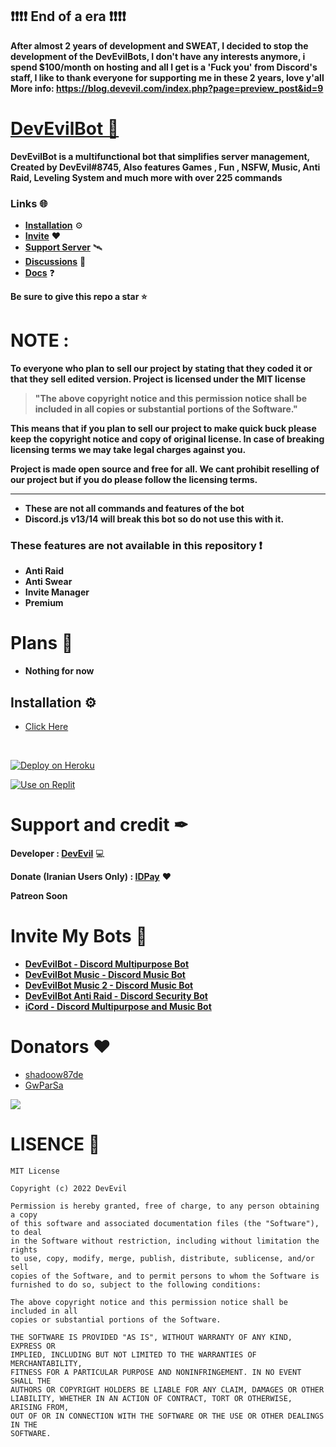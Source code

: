 ## ❗❗❗❗ **End of a era** ❗❗❗❗

**After almost 2 years of development and SWEAT, I decided to stop the development of the DevEvilBots, I don't have any interests anymore, i spend $100/month on hosting and all I get is a 'Fuck you' from Discord's staff, I like to thank everyone for supporting me in these 2 years, love y'all** <br>
**More info: https://blog.devevil.com/index.php?page=preview_post&id=9** 
# [DevEvilBot 🤖](https://dsc.gg/dbbot)
**DevEvilBot is a multifunctional bot that simplifies server management, Created by DevEvil#8745, Also features Games , Fun , NSFW, Music, Anti Raid, Leveling System and much more with over 225 commands** 
### Links 🌐
- **[Installation](#installation)** ⚙
- **[Invite](https://dsc.gg/dbbot)** ❤
- **[Support Server](https://dsc.gg/devevil)** 🛰
- **[Discussions](https://github.com/DevEvil99/DevEvilBot-Discord-Bot/discussions)** 💬
- **[Docs](https://docs.bot.devevil.com)** ❓

**Be sure to give this repo a star ⭐**

# **NOTE :** 
**To everyone who plan to sell our project by stating that they coded it or that they sell edited version.
Project is licensed under the MIT license**

> **"The above copyright notice and this permission notice shall be included in all copies or substantial portions of the Software."**

**This means that if you plan to sell our project to make quick buck please keep the copyright notice and copy of original license.
In case of breaking licensing terms we may take legal charges against you.**

**Project is made open source and free for all.
We cant prohibit reselling of our project but if you do please follow the licensing terms.**

-----

- **These are not all commands and features of the bot** 
- **Discord.js v13/14 will break this bot so do not use this with it.** 
### These features are not available in this repository ❗
- **Anti Raid**
- **Anti Swear**
- **Invite Manager**
- **Premium**

# Plans 🦦
- **Nothing for now**

<section id="installation">

# Installation ⚙
- [Click Here](https://blog.devevil.com/index.php?page=preview_post&id=7)
<br>
<p dir="auto"><a href="https://heroku.com/deploy?template=https://github.com/DevEvil99/DevEvilBot-Discord-Bot/" rel="nofollow"><img src="https://camo.githubusercontent.com/6979881d5a96b7b18a057083bb8aeb87ba35fc279452e29034c1e1c49ade0636/68747470733a2f2f7777772e6865726f6b7563646e2e636f6d2f6465706c6f792f627574746f6e2e737667" alt="Deploy on Heroku" data-canonical-src="https://www.herokucdn.com/deploy/button.svg" style="max-width: 100%;"></a></p> 
<p dir="auto"><a href="https://repl.it/github/DevEvil99/DevEvilBot-Discord-Bot/" rel="nofollow"><img src="https://camo.githubusercontent.com/f3fcb178b542a1f615d457c4a3bf032f9aeb7923690e9af98e93d92d90b531f6/68747470733a2f2f7265706c2e69742f62616467652f6769746875622f536f6268616e2d53525a412f4d6f6465726174696f6e2d426f742f" alt="Use on Replit" data-canonical-src="https://repl.it/badge/github/DevEvil99/DevEvilBot-Discord-Bot/" style="max-width: 100%;"></a></p>

</section>

# Support and credit ✒
**Developer : [DevEvil](https://devevil.com)** 💻

**Donate (Iranian Users Only) : [IDPay](https://idpay.ir/devevil)** ❤

**Patreon Soon**
# Invite My Bots 🤖
- [**DevEvilBot - Discord Multipurpose Bot**](https://dsc.gg/dbbot)
- [**DevEvilBot Music - Discord Music Bot**](https://dsc.gg/dbmusic)
- [**DevEvilBot Music 2 - Discord Music Bot**](https://dsc.gg/dbmusic2)
- [**DevEvilBot Anti Raid - Discord Security Bot**](https://dsc.gg/dbar)
- [**iCord - Discord Multipurpose and Music Bot**](https://dsc.gg/iicord)

# Donators ❤
- [shadoow87de](https://github.com/shadow87de)
- [GwParSa](https://github.com/GwParSa)

<img src="https://cdn.discordapp.com/attachments/468141324906921984/912741889403392070/github-donators.png" style="max-width: 100%;">

# LISENCE 📄
```
MIT License

Copyright (c) 2022 DevEvil

Permission is hereby granted, free of charge, to any person obtaining a copy
of this software and associated documentation files (the "Software"), to deal
in the Software without restriction, including without limitation the rights
to use, copy, modify, merge, publish, distribute, sublicense, and/or sell
copies of the Software, and to permit persons to whom the Software is
furnished to do so, subject to the following conditions:

The above copyright notice and this permission notice shall be included in all
copies or substantial portions of the Software.

THE SOFTWARE IS PROVIDED "AS IS", WITHOUT WARRANTY OF ANY KIND, EXPRESS OR
IMPLIED, INCLUDING BUT NOT LIMITED TO THE WARRANTIES OF MERCHANTABILITY,
FITNESS FOR A PARTICULAR PURPOSE AND NONINFRINGEMENT. IN NO EVENT SHALL THE
AUTHORS OR COPYRIGHT HOLDERS BE LIABLE FOR ANY CLAIM, DAMAGES OR OTHER
LIABILITY, WHETHER IN AN ACTION OF CONTRACT, TORT OR OTHERWISE, ARISING FROM,
OUT OF OR IN CONNECTION WITH THE SOFTWARE OR THE USE OR OTHER DEALINGS IN THE
SOFTWARE.
```
